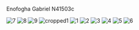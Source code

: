 Enofogha Gabriel
N41503c

![7](https://user-images.githubusercontent.com/82330465/114317652-d37f0b80-9b11-11eb-9c47-d3da37930b97.jpg)
![8](https://user-images.githubusercontent.com/82330465/114317657-daa61980-9b11-11eb-840f-d2d84f9b6031.jpg)
![9](https://user-images.githubusercontent.com/82330465/114317660-ded23700-9b11-11eb-9083-c72671b93984.jpg)
![cropped1](https://user-images.githubusercontent.com/82330465/114317669-e98ccc00-9b11-11eb-9dc3-dded458b0246.jpg)
![1](https://user-images.githubusercontent.com/82330465/114317675-edb8e980-9b11-11eb-89c2-43bd57ec57c7.jpg)
![2](https://user-images.githubusercontent.com/82330465/114317680-f7425180-9b11-11eb-9906-6a14fa34eba0.jpg)
![3](https://user-images.githubusercontent.com/82330465/114317685-fa3d4200-9b11-11eb-9b0e-34af36da5e8d.jpg)
![4](https://user-images.githubusercontent.com/82330465/114317694-02957d00-9b12-11eb-9d5e-6893ee19a76b.jpg)
![5](https://user-images.githubusercontent.com/82330465/114317696-032e1380-9b12-11eb-8081-5df90a1bdf44.jpg)
![6](https://user-images.githubusercontent.com/82330465/114317698-04f7d700-9b12-11eb-9c84-97a4ad3d40bb.jpg)
